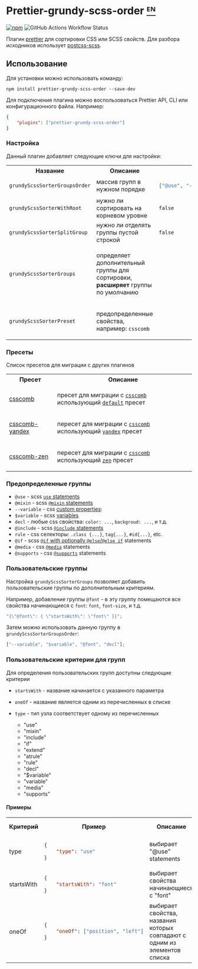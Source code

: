 # Prettier-grundy-scss-order [ᴱᴺ](../README.md)

[![npm][npm-badge]][npm] ![GitHub Actions Workflow Status][npm-build]

Плагин [prettier](https://prettier.io/) для сортировки CSS или SCSS свойств. Для разбора исходников использует [postcss-scss](https://github.com/postcss/postcss-scss).

## Использование

Для установки можно использовать команду:

`npm install prettier-grundy-scss-order --save-dev`

Для подключения плагина можно воспользоваться Prettier API, CLI или конфигурационного файла. Например:

```json
{
    "plugins": ["prettier-grundy-scss-order"]
}
```

### Настройка

Данный плагин добавляет следующие ключи для настройки:

<table>
<tr>
<th>Название</th>
<th>Описание</th>
<th>Значение по умолчанию</th>
</tr>
<tr>
<td>

`grundyScssSorterGroupsOrder`</td>

<td>массив групп в нужном порядке</td>
<td>

```json
["@use", "--variable", "$variable", "@if", "decl", "@include", "@mixin", "rule"]
```

</td>
</tr>
<tr>
<td>

`grundyScssSorterWithRoot`</td>

<td>нужно ли сортировать на корневом уровне</td>
<td>

`false`</td>

<tr><td>

`grundyScssSorterSplitGroup`</td>

<td>нужно ли отделять группы пустой строкой</td>
<td>

`false`</td>

</tr>
<tr><td>

`grundyScssSorterGroups`</td>

<td>

определяет дополнительный группы для сортировки, **расширяет** группы по умолчанию</td>

<td></td>

</tr>
<tr><td>

`grundyScssSorterPreset`</td>

<td>

предопределенные свойства, например: `csscomb`</td>

<td></td>

</tr>
    </table>

### Пресеты

Список пресетов для миграции с других плагинов

<table>
<tr>
<th>Пресет</th>
<th>Описание</th>
</tr>
<tr>
<td>

[csscomb](../src/presets/csscomb.mjs)

</td>
<td>

пресет для миграции с [`csscomb`](https://github.com/csscomb/csscomb.js) использующий [`default`](https://github.com/csscomb/csscomb.js/blob/dev/config/csscomb.json) пресет</td>

</tr>
<tr>
<td>

[csscomb-yandex](../src/presets/csscomb-yandex.mjs)</td>

<td>

пересет для миграции с [`csscomb`](https://github.com/csscomb/csscomb.js) использующий [`yandex`](https://github.com/csscomb/csscomb.js/blob/dev/config/yandex.json) пресет</td>

</tr>
<tr>
<td>

[csscomb-zen](../src/presets/csscomb-zen.mjs)</td>

<td>

пересет для миграции с [`csscomb`](https://github.com/csscomb/csscomb.js) использующий [`zen`](https://github.com/csscomb/csscomb.js/blob/dev/config/zen.json) пресет</td>

</tr>
</table>

### Предопределенные группы

- `@use` - scss [`use` statements](https://sass-lang.com/documentation/at-rules/use/)
- `@mixin` - scss [`@mixin` statements](https://sass-lang.com/documentation/at-rules/mixin/)
- `--variable` - css [custom properties](https://developer.mozilla.org/en-US/docs/Web/CSS/--*):
- `$variable` - scss [variables](https://sass-lang.com/documentation/variables/)
- `decl` - любые css свойства: `color: ...`, `backgroud: ...`, и т.д.
- `@include` - scss [`@include` statements](https://sass-lang.com/documentation/at-rules/mixin/)
- `rule` - css селекторы: `.class {...}`, `tag{...}`, `#id{...}`, etc.
- `@if` - scss [`@if` with optionally `@else`/`@else if`](https://sass-lang.com/documentation/at-rules/control/if/) statements
- `@media` - css [`@media`](https://developer.mozilla.org/en-US/docs/Web/CSS/@media) statements
- `@supports` - css [`@supports`](https://developer.mozilla.org/en-US/docs/Web/CSS/@supports) statements

### Пользовательские группы

Настройка `grundyScssSorterGroups` позволяет добавить пользовательские группы по дополнительным критериям.

Например, добавление группы `@font` - в эту группу помещаются все свойства начинающиеся с `font`: `font`, `font-size`, и т.д.

```js
"{\"@font\": { \"startsWith\": \"font\" }}";
```

Затем можно использовать данную группу в `grundyScssSorterGroupsOrder`:

```js
["--variable", "$variable", "@font", "decl"];
```

### Пользовательские критерии для групп

Для определения пользовательских групп доступны следующие критерии

- `startsWith` - название начинается с указанного параметра
- `oneOf` - название является одним из перечисленных в списке
- `type` - тип узла соответствует одному из перечисленных

    - "use"
    - "mixin"
    - "include"
    - "if"
    - "extend"
    - "atrule"
    - "rule"
    - "decl"
    - "$variable"
    - "variable"
    - "media"
    - "supports"

#### Примеры

<table>
<tr>
<th width="5%">Критерий</th>
<th width="35%">Пример</th>
<th width="25%">Описание</th>
<th >Подходящие свойства</th>
</tr>
<tr>
<td>type</td>
<td>

```json
{
    "type": "use"
}
```

</td>
<td>выбирает "@use" statements</td>
<td>

```scss
@use "colors";
@use "colors" as c;
```

</td>
</tr>
<tr>
<td>startsWith</td>
<td>

```json
{
    "startsWith": "font"
}
```

</td>
<td>выбирает свойства начинающиеся с "font"</td>
<td>

```scss
font: "Courier New";
font-size: 10px;
@include fonts;
```

</td>
</tr>
<tr>
<td>oneOf</td>
<td>

```json
{
    "oneOf": ["position", "left"]
}
```

</td>
<td>выбирает свойства, названия которых совпадают с одним из элементов списка</td>
<td>

```scss
position: relative;
left: 10px;
```

</td>
</tr>
</table>

[npm]: https://www.npmjs.com/package/prettier-grundy-scss-order
[npm-badge]: https://img.shields.io/npm/v/prettier-grundy-scss-order?color=blue
[npm-build]: https://img.shields.io/github/actions/workflow/status/urffin/grundy-scss-order/npm-publish.yml?label=build
